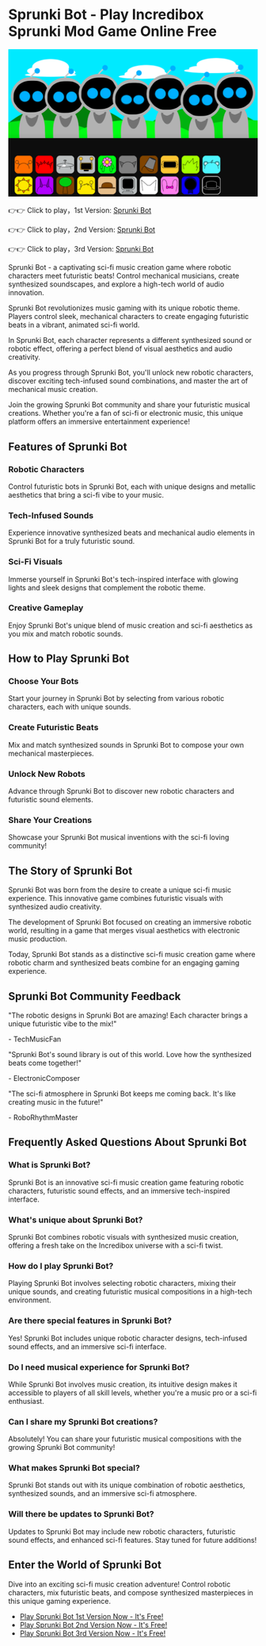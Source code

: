 # Sprunki Bot - Play Incredibox Sprunki Mod Game Online Free

![Sprunki Bot](https://raw.githubusercontent.com/sprunkiscrunkly/sprunki-bot/refs/heads/main/sprunki-bot.png "Sprunki Bot")

👉👉 Click to play，1st Version: [Sprunki Bot](https://sprunksters.com/sprunki-bot/ "Sprunki Bot")

👉👉 Click to play，2nd Version: [Sprunki Bot](https://sprunkiscrunkly.com/sprunki-bot/ "Sprunki Bot")

👉👉 Click to play，3rd Version: [Sprunki Bot](https://sprunkipyramixed.com/sprunki-bot/ "Sprunki Bot")

Sprunki Bot - a captivating sci-fi music creation game where robotic characters meet futuristic beats! Control mechanical musicians, create synthesized soundscapes, and explore a high-tech world of audio innovation.

Sprunki Bot revolutionizes music gaming with its unique robotic theme. Players control sleek, mechanical characters to create engaging futuristic beats in a vibrant, animated sci-fi world.

In Sprunki Bot, each character represents a different synthesized sound or robotic effect, offering a perfect blend of visual aesthetics and audio creativity.

As you progress through Sprunki Bot, you'll unlock new robotic characters, discover exciting tech-infused sound combinations, and master the art of mechanical music creation.

Join the growing Sprunki Bot community and share your futuristic musical creations. Whether you're a fan of sci-fi or electronic music, this unique platform offers an immersive entertainment experience!

## Features of Sprunki Bot

### Robotic Characters

Control futuristic bots in Sprunki Bot, each with unique designs and metallic aesthetics that bring a sci-fi vibe to your music.

### Tech-Infused Sounds

Experience innovative synthesized beats and mechanical audio elements in Sprunki Bot for a truly futuristic sound.

### Sci-Fi Visuals

Immerse yourself in Sprunki Bot's tech-inspired interface with glowing lights and sleek designs that complement the robotic theme.

### Creative Gameplay

Enjoy Sprunki Bot's unique blend of music creation and sci-fi aesthetics as you mix and match robotic sounds.

## How to Play Sprunki Bot

### Choose Your Bots

Start your journey in Sprunki Bot by selecting from various robotic characters, each with unique sounds.

### Create Futuristic Beats

Mix and match synthesized sounds in Sprunki Bot to compose your own mechanical masterpieces.

### Unlock New Robots

Advance through Sprunki Bot to discover new robotic characters and futuristic sound elements.

### Share Your Creations

Showcase your Sprunki Bot musical inventions with the sci-fi loving community!

## The Story of Sprunki Bot

Sprunki Bot was born from the desire to create a unique sci-fi music experience. This innovative game combines futuristic visuals with synthesized audio creativity.

The development of Sprunki Bot focused on creating an immersive robotic world, resulting in a game that merges visual aesthetics with electronic music production.

Today, Sprunki Bot stands as a distinctive sci-fi music creation game where robotic charm and synthesized beats combine for an engaging gaming experience.

## Sprunki Bot Community Feedback

"The robotic designs in Sprunki Bot are amazing! Each character brings a unique futuristic vibe to the mix!"

\- TechMusicFan

"Sprunki Bot's sound library is out of this world. Love how the synthesized beats come together!"

\- ElectronicComposer

"The sci-fi atmosphere in Sprunki Bot keeps me coming back. It's like creating music in the future!"

\- RoboRhythmMaster

## Frequently Asked Questions About Sprunki Bot

### What is Sprunki Bot?

Sprunki Bot is an innovative sci-fi music creation game featuring robotic characters, futuristic sound effects, and an immersive tech-inspired interface.

### What's unique about Sprunki Bot?

Sprunki Bot combines robotic visuals with synthesized music creation, offering a fresh take on the Incredibox universe with a sci-fi twist.

### How do I play Sprunki Bot?

Playing Sprunki Bot involves selecting robotic characters, mixing their unique sounds, and creating futuristic musical compositions in a high-tech environment.

### Are there special features in Sprunki Bot?

Yes! Sprunki Bot includes unique robotic character designs, tech-infused sound effects, and an immersive sci-fi interface.

### Do I need musical experience for Sprunki Bot?

While Sprunki Bot involves music creation, its intuitive design makes it accessible to players of all skill levels, whether you're a music pro or a sci-fi enthusiast.

### Can I share my Sprunki Bot creations?

Absolutely! You can share your futuristic musical compositions with the growing Sprunki Bot community!

### What makes Sprunki Bot special?

Sprunki Bot stands out with its unique combination of robotic aesthetics, synthesized sounds, and an immersive sci-fi atmosphere.

### Will there be updates to Sprunki Bot?

Updates to Sprunki Bot may include new robotic characters, futuristic sound effects, and enhanced sci-fi features. Stay tuned for future additions!

## Enter the World of Sprunki Bot

Dive into an exciting sci-fi music creation adventure! Control robotic characters, mix futuristic beats, and compose synthesized masterpieces in this unique gaming experience.

- [Play Sprunki Bot 1st Version Now - It's Free!](https://sprunksters.com/sprunki-bot/)
- [Play Sprunki Bot 2nd Version Now - It's Free!](https://sprunkiscrunkly.com/sprunki-bot/)
- [Play Sprunki Bot 3rd Version Now - It's Free!](https://sprunkipyramixed.com/sprunki-bot/)
